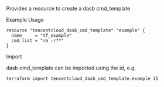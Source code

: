 Provides a resource to create a dasb cmd_template

Example Usage

```hcl
resource "tencentcloud_dasb_cmd_template" "example" {
  name     = "tf_example"
  cmd_list = "rm -rf*"
}
```

Import

dasb cmd_template can be imported using the id, e.g.

```
terraform import tencentcloud_dasb_cmd_template.example 15
```